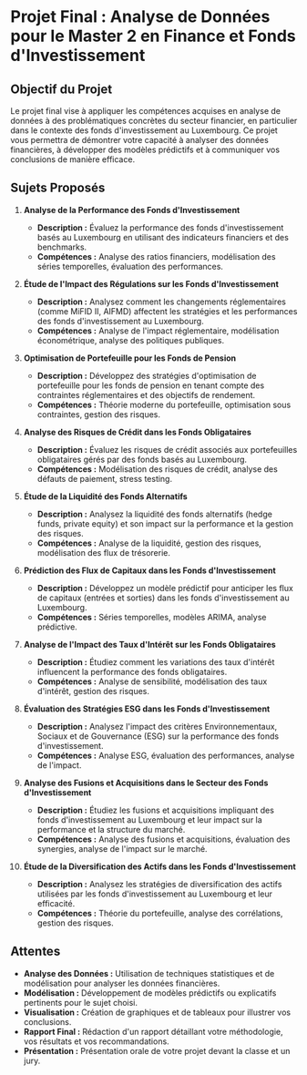

# Projet Final : Analyse de Données pour le Master 2 en Finance et Fonds d'Investissement

## Objectif du Projet

Le projet final vise à appliquer les compétences acquises en analyse de données à des problématiques concrètes du secteur financier, en particulier dans le contexte des fonds d'investissement au Luxembourg. Ce projet vous permettra de démontrer votre capacité à analyser des données financières, à développer des modèles prédictifs et à communiquer vos conclusions de manière efficace.

## Sujets Proposés

1. **Analyse de la Performance des Fonds d'Investissement**
   - **Description :** Évaluez la performance des fonds d'investissement basés au Luxembourg en utilisant des indicateurs financiers et des benchmarks.
   - **Compétences :** Analyse des ratios financiers, modélisation des séries temporelles, évaluation des performances.

2. **Étude de l'Impact des Régulations sur les Fonds d'Investissement**
   - **Description :** Analysez comment les changements réglementaires (comme MiFID II, AIFMD) affectent les stratégies et les performances des fonds d'investissement au Luxembourg.
   - **Compétences :** Analyse de l'impact réglementaire, modélisation économétrique, analyse des politiques publiques.

3. **Optimisation de Portefeuille pour les Fonds de Pension**
   - **Description :** Développez des stratégies d'optimisation de portefeuille pour les fonds de pension en tenant compte des contraintes réglementaires et des objectifs de rendement.
   - **Compétences :** Théorie moderne du portefeuille, optimisation sous contraintes, gestion des risques.

4. **Analyse des Risques de Crédit dans les Fonds Obligataires**
   - **Description :** Évaluez les risques de crédit associés aux portefeuilles obligataires gérés par des fonds basés au Luxembourg.
   - **Compétences :** Modélisation des risques de crédit, analyse des défauts de paiement, stress testing.

5. **Étude de la Liquidité des Fonds Alternatifs**
   - **Description :** Analysez la liquidité des fonds alternatifs (hedge funds, private equity) et son impact sur la performance et la gestion des risques.
   - **Compétences :** Analyse de la liquidité, gestion des risques, modélisation des flux de trésorerie.

6. **Prédiction des Flux de Capitaux dans les Fonds d'Investissement**
   - **Description :** Développez un modèle prédictif pour anticiper les flux de capitaux (entrées et sorties) dans les fonds d'investissement au Luxembourg.
   - **Compétences :** Séries temporelles, modèles ARIMA, analyse prédictive.

7. **Analyse de l'Impact des Taux d'Intérêt sur les Fonds Obligataires**
   - **Description :** Étudiez comment les variations des taux d'intérêt influencent la performance des fonds obligataires.
   - **Compétences :** Analyse de sensibilité, modélisation des taux d'intérêt, gestion des risques.

8. **Évaluation des Stratégies ESG dans les Fonds d'Investissement**
   - **Description :** Analysez l'impact des critères Environnementaux, Sociaux et de Gouvernance (ESG) sur la performance des fonds d'investissement.
   - **Compétences :** Analyse ESG, évaluation des performances, analyse de l'impact.

9. **Analyse des Fusions et Acquisitions dans le Secteur des Fonds d'Investissement**
   - **Description :** Étudiez les fusions et acquisitions impliquant des fonds d'investissement au Luxembourg et leur impact sur la performance et la structure du marché.
   - **Compétences :** Analyse des fusions et acquisitions, évaluation des synergies, analyse de l'impact sur le marché.

10. **Étude de la Diversification des Actifs dans les Fonds d'Investissement**
    - **Description :** Analysez les stratégies de diversification des actifs utilisées par les fonds d'investissement au Luxembourg et leur efficacité.
    - **Compétences :** Théorie du portefeuille, analyse des corrélations, gestion des risques.

## Attentes

- **Analyse des Données :** Utilisation de techniques statistiques et de modélisation pour analyser les données financières.
- **Modélisation :** Développement de modèles prédictifs ou explicatifs pertinents pour le sujet choisi.
- **Visualisation :** Création de graphiques et de tableaux pour illustrer vos conclusions.
- **Rapport Final :** Rédaction d'un rapport détaillant votre méthodologie, vos résultats et vos recommandations.
- **Présentation :** Présentation orale de votre projet devant la classe et un jury.

